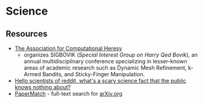 # Science

## Resources

- [The Association for Computational Heresy](http://sigbovik.org/)
  - organizes SIGBOVIK (_Special Interest Group on Harry Qed Bovik_), an annual multidisciplinary conference specializing in lesser-known areas of academic research such as Dynamic Mesh Refinement, k-Armed Bandits, and Sticky-Finger Manipulation.
- [Hello scientists of reddit, what's a scary science fact that the public knows nothing about?](https://www.reddit.com/r/AskReddit/comments/nj87n3/serious_hello_scientists_of_reddit_whats_a_scary/)
- [PaperMatch](https://papermatch.mitanshu.tech) - full-text search for [arXiv.org](https://arxiv.org)
